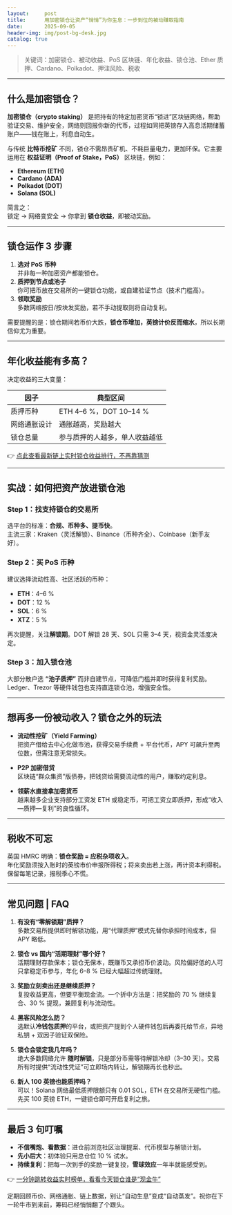 ```yaml
---
layout:     post
title:      用加密锁仓让资产“悄悄”为你生息：一步到位的被动赚取指南
date:       2025-09-05
header-img: img/post-bg-desk.jpg
catalog: true
---
```


> 关键词：加密锁仓、被动收益、PoS 区块链、年化收益、锁仓池、Ether 质押、Cardano、Polkadot、押注风险、税收

---

## 什么是加密锁仓？

**加密锁仓（crypto staking）** 是把持有的特定加密货币“锁进”区块链网络，帮助验证交易、维护安全，网络则回报你新的代币，过程如同把英镑存入高息活期储蓄账户——钱在账上，利息自动生。  

与传统 **比特币挖矿** 不同，锁仓不需昂贵矿机、不耗巨量电力，更加环保。它主要运用在 **权益证明（Proof of Stake，PoS）** 区块链，例如：

- **Ethereum (ETH)**
- **Cardano (ADA)**
- **Polkadot (DOT)**
- **Solana (SOL)**

简言之：  
锁定 → 网络变安全 → 你拿到 **锁仓收益**，即被动奖励。

---

## 锁仓运作 3 步骤

1. **选对 PoS 币种**  
   并非每一种加密资产都能锁仓。
2. **质押到节点或池子**  
   你可把币放在交易所的一键锁仓功能，或自建验证节点（技术门槛高）。
3. **领取奖励**  
   多数网络按日/按块发奖励，若不手动提取则将自动复利。

需要提醒的是：锁仓期间若币价大跌，**锁仓币增加，英镑计价反而缩水**，所以长期信仰尤为重要。

---

## 年化收益能有多高？

决定收益的三大变量：

| 因子 | 典型区间 |
|---|---|
| 质押币种 | ETH 4–6 %，DOT 10–14 % |
| 网络通胀设计 | 通胀越高，奖励越大 |
| 锁仓总量 | 参与质押的人越多，单人收益越低 |

👉 [点此查看最新链上实时锁仓收益排行，不再靠猜测](https://okxdog.com/)

---

## 实战：如何把资产放进锁仓池

### Step 1：找支持锁仓的交易所  
选平台的标准：**合规、币种多、提币快**。  
主流三家：Kraken（灵活解锁）、Binance（币种齐全）、Coinbase（新手友好）。

### Step 2：买 PoS 币种  
建议选择流动性高、社区活跃的币种：

- **ETH**：4–6 %
- **DOT**：12 %
- **SOL**：6 %
- **XTZ**：5 %

再次提醒，关注**解锁期**。DOT 解锁 28 天、SOL 只需 3–4 天，视资金灵活度决定。

### Step 3：加入锁仓池  
大部分散户选 **“池子质押”** 而非自建节点，可降低门槛并即时获得复利奖励。Ledger、Trezor 等硬件钱包也支持直连锁仓池，增强安全性。

---

## 想再多一份被动收入？锁仓之外的玩法

- **流动性挖矿（Yield Farming）**  
  把资产借给去中心化做市池，获得交易手续费 + 平台代币，APY 可飙升至两位数，但需注意无常损失。  

- **P2P 加密借贷**  
  区块链“群众集资”版债券，把钱贷给需要流动性的用户，赚取约定利息。  

- **领薪水直接拿加密货币**  
  越来越多企业支持部分工资发 ETH 或稳定币，可把工资立即质押，形成“收入—质押—复利”的良性循环。

---

## 税收不可忘

英国 HMRC 明确：**锁仓奖励 = 应税杂项收入**。  
年化奖励须按入账时的英镑市价申报所得税；将来卖出若上涨，再计资本利得税。保留每笔记录，报税季心不慌。

---

## 常见问题 | FAQ

1. **有没有“零解锁期”质押？**  
   多数交易所提供即时解锁功能，用“代理质押”模式先替你承担时间成本，但 APY 略低。

2. **锁仓 vs 国内“活期理财”哪个好？**  
   活期理财存款保本；锁仓无保本，既赚币又承担币价波动。风险偏好低的人可只拿稳定币参与，年化 6–8 % 已经大幅超过传统理财。

3. **奖励立刻卖出还是继续质押？**  
   复投收益更高，但要平衡现金流。一个折中方法是：把奖励的 70 % 继续复合、30 % 提现，兼顾复利与流动性。

4. **黑客风险怎么防？**  
   选默认**冷钱包质押**的平台，或把资产提到个人硬件钱包后再委托给节点，异地私钥 + 双因子验证双保险。  

5. **锁仓会锁定我几年吗？**  
   绝大多数网络允许 **随时解锁**，只是部分币需等待解锁冷却（3–30 天）。交易所有时提供“流动性凭证”可立即场内转让，解锁期再长也秒出。  

6. **新人 100 英镑也能质押吗？**  
   可以！Solana 网络最低质押限额只有 0.01 SOL，ETH 在交易所无硬性门槛。先买 100 英镑 ETH，一键锁仓即可开启复利之旅。

---

## 最后 3 句叮嘱

- **不信嘴炮、看数据**：进仓前浏览社区治理提案、代币模型与解锁计划。  
- **先小后大**：初体验只用总仓位 10 % 试水。  
- **持续复利**：把每一次到手的奖励一键复投，**雪球效应**一年半就能感受到。

👉 [一分钟跳转收益实时榜单，看看今天锁仓谁是“现金牛”](https://okxdog.com/)

定期回顾币价、网络通胀、链上数据，别让“自动生息”变成“自动蒸发”。祝你在下一轮牛市到来前，筹码已经悄悄翻了个跟头。